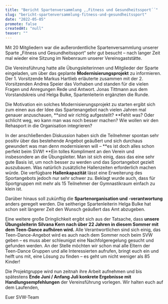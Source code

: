 ```yaml
---
title: "Bericht Spartenversammlung ,,Fitness und Gesundheitssport´´"
slug: "bericht-spartenversammlung-fitness-und-gesundheitssport"
date: "2022-05-05"
promote: false
createdAt: "null"
teaser: ""
---
```

Mit 20 Mitgliedern war die außerordentliche Spartenversammlung unserer Sparte „Fitness und Gesundheitssport“ sehr gut besucht – nach langer Zeit mal wieder eine Sitzung im Nebenraum unserer Vereinsgaststätte.


Die Vereinsführung hatte alle Übungsleiterinnen und Mitglieder der Sparte eingeladen, um über das geplante **Modernisierungsprojekt** zu informieren. Der 1. Vorsitzende Markus Hartlieb erläuterte zusammen mit der 2. Vorsitzenden Andrea Speier das Vorhaben und standen für die vielen Fragen und Anregungen Rede und Antwort. Jonas Tittmann aus dem Vorstandskreis und Helga Bulke, Spartenleiterin ergänzten die Runde.


Die Motivation ein solches Modernisierungsprojekt zu starten ergibt sich zum einen aus der Idee das Spartenangebot nach vielen Jahren mal genauer anzuschauen, **sind wir richtig aufgestellt? **Fehlt was? Oder schlicht weg, wo kann man was noch besser machen? Wie wollen wir den Rehasport in die Organisation integrieren?


In der anschließenden Diskussion haben sich die Teilnehmer spontan sehr positiv über das bestehende Angebot geäußert und sich durchaus gewundert was man denn modernisieren will – **es ist doch alles schon perfekt beim SVW! **Ein tolles Kompliment an den Verein und insbesondere an die Übungsleiter. Man ist sich einig, dass das eine sehr gute Basis ist, um noch besser zu werden und das Sportangebot gezielt auszubauen. Was natürlich zusätzliche Hallenzeiten erforderlich machen würde. Die verfügbare **Hallenkapazität** lässt eine Erweiterung des Sportangebots jedoch nur sehr schwer zu. Beklagt wurde auch, dass für Sportgruppen mit mehr als 15 Teilnehmer der Gymnastikraum einfach zu klein ist.


Darüber hinaus soll zukünftig die **Spartenorganisation und -verantwortung** anders geregelt werden. Die seitherige Spartenleiterin Helga Bulke hat schon seit längerer Zeit den Wunsch geäußert das Amt abzugeben.


Eine weitere große Dringlichkeit ergibt sich aus der Tatsache, dass **unsere Übungsleiterin** **Silvana Kern nach über 22 Jahren in diesem Sommer mit dem Teen-Dance aufhören wird.** Alle Verantwortlichen sind sich einig, das Teen-Dance-Angebot wird es auch nach dem Sommer noch beim SVW geben – es muss aber schleunigst eine Nachfolgeregelung gesucht und gefunden werden. An der Stelle möchten wir schon mal alle Eltern der Teen-Dance Gruppen und alle Interessierten aufrufen, bringt euch ein und helft uns mit, eine Lösung zu finden – es geht um nicht weniger als 85 Kinder!


Die Projektgruppe wird nun zeitnah ihre Arbeit aufnehmen und bis spätestens **Ende Juni / Anfang Juli konkrete Ergebnisse mit Handlungsempfehlungen** der Vereinsführung vorlegen. Wir halten euch auf dem Laufenden,


Euer SVW-Team

